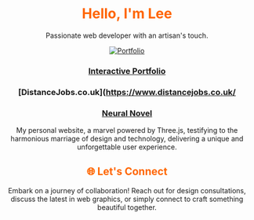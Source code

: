 <div align="center">

# <span style="color: #ff6600;">Hello, I'm Lee</span>

Passionate web developer with an artisan's touch.

[![Portfolio](https://img.shields.io/badge/-Portfolio-black?style=flat-square&logo=web)](https://leejackson.info/)

### [Interactive Portfolio](https://leejackson.info/)
### [DistanceJobs.co.uk](https://www.distancejobs.co.uk/
### [Neural Novel](https://neuralnovel.com/)

My personal website, a marvel powered by Three.js, testifying to the harmonious marriage of design and technology, delivering a unique and unforgettable user experience.

## <span style="color: #ff6600;">🌐 Let's Connect</span>

Embark on a journey of collaboration! Reach out for design consultations, discuss the latest in web graphics, or simply connect to craft something beautiful together.

</div>
